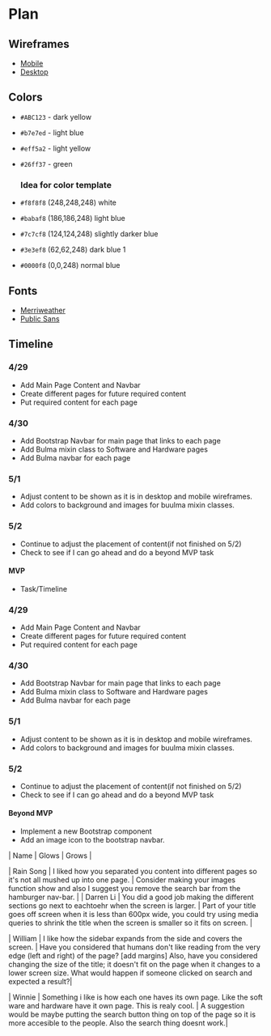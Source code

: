 # Plan

## Wireframes
* [Mobile](https://wireframe.cc/e8iHLQ)
* [Desktop](https://wireframe.cc/Xx3Fix)

## Colors
* `#ABC123` - dark yellow
* `#b7e7ed` - light blue
* `#eff5a2` - light yellow
* `#26ff37` - green

  ### Idea for color template
* `#f8f8f8`	(248,248,248) white
* `#babaf8`	(186,186,248) light blue
* `#7c7cf8`	(124,124,248) slightly darker blue
* `#3e3ef8`	(62,62,248) dark blue 1
* `#0000f8`	(0,0,248) normal blue
## Fonts
* [Merriweather](https://fonts.googleapis.com/css2family=Butcherman&family=Comic+Neue:ital,wght@0,300;0,400;0,700;1,300;1,400;1,700&family=Fontdiner+Swanky&family=Merriweather:ital,wght@0,300;0,400;0,700;0,900;1,300;1,400;1,700;1,900&family=Montserrat:ital,wght@0,100..900;1,100..900&family=Public+Sans:ital,wght@0,100..900;1,100..900&family=Roboto:ital,wght@0,100;0,300;0,400;0,500;0,700;0,900;1,100;1,300;1,400;1,500;1,700;1,900&family=Tagesschrift&family=Teko:wght@300..700&display=swap)
* [Public Sans](https://fonts.googleapis.com/css2?family=Butcherman&family=Comic+Neue:ital,wght@0,300;0,400;0,700;1,300;1,400;1,700&family=Fontdiner+Swanky&family=Merriweather:ital,wght@0,300;0,400;0,700;0,900;1,300;1,400;1,700;1,900&family=Montserrat:ital,wght@0,100..900;1,100..900&family=Public+Sans:ital,wght@0,100..900;1,100..900&family=Roboto:ital,wght@0,100;0,300;0,400;0,500;0,700;0,900;1,100;1,300;1,400;1,500;1,700;1,900&family=Tagesschrift&family=Teko:wght@300..700&display=swap)


## Timeline

### 4/29
* Add Main Page Content and Navbar
* Create different pages for future required content
* Put required content for each page


### 4/30
* Add Bootstrap Navbar for main page that links to each page
* Add Bulma mixin class to Software and Hardware pages
* Add Bulma navbar for each page


### 5/1
* Adjust content to be shown as it is in desktop and mobile wireframes.
* Add colors to background and images for buulma mixin classes.
### 5/2
* Continue to adjust the placement of content(if not finished on 5/2)
* Check to see if I can go ahead and do a beyond MVP task






#### MVP

* Task/Timeline

### 4/29
* Add Main Page Content and Navbar
* Create different pages for future required content
* Put required content for each page


### 4/30
* Add Bootstrap Navbar for main page that links to each page
* Add Bulma mixin class to Software and Hardware pages
* Add Bulma navbar for each page


### 5/1
* Adjust content to be shown as it is in desktop and mobile wireframes.
* Add colors to background and images for buulma mixin classes.
### 5/2
* Continue to adjust the placement of content(if not finished on 5/2)
* Check to see if I can go ahead and do a beyond MVP task
  

#### Beyond MVP

* Implement a new Bootstrap component
*  Add an image icon to the bootstrap navbar.









| Name | Glows | Grows |

| Rain Song | I liked how you separated you content into different pages so it's not all mushed up into one page. | Consider making your images function show and also I suggest you remove the search bar from the hamburger nav-bar. |
| Darren Li | You did  a good job making the different sections go next to eachtoehr when the screen is larger. | Part of your title goes off screen when it is less than 600px wide, you could try using media queries to shrink the title when the screen is smaller so it fits on screen. |

| William | I like how the sidebar expands from the side and covers the screen. | Have you considered that humans don't like reading from the very edge (left and right) of the page? [add margins] Also, have you considered changing the size of the title; it doesn't fit on the page when it changes to a lower screen size. What would happen if someone clicked on search and expected a result?|


| Winnie | Something i like is how each one haves its own page. Like the soft ware and hardware have it own page. This is realy cool. | A suggestion would be maybe putting the search button thing on top of the page so it is more accesible to the people. Also the search thing doesnt work.|


